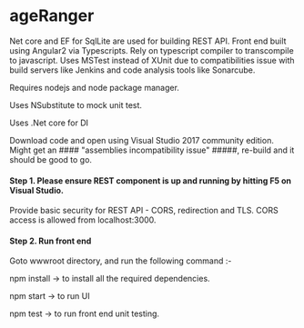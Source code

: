 # ageRanger


Net core and EF for SqlLite are used for building REST API. 
Front end built using Angular2 via Typescripts. Rely on typescript compiler to transcompile to javascript. 
Uses MSTest instead of XUnit due to compatibilities issue with build servers like Jenkins and code analysis tools like Sonarcube.

Requires nodejs and node package manager. 

Uses NSubstitute to mock unit test. 

Uses .Net core for DI 

Download code and open using Visual Studio 2017 community edition. Might get an #### "assemblies incompatibility issue" #####, re-build 
and it should be good to go.

#### Step 1. Please ensure REST component is up and running by hitting F5 on Visual Studio.

Provide basic security for REST API - CORS, redirection and TLS. CORS access is allowed from localhost:3000. 

#### Step 2. Run front end 

Goto wwwroot directory, and run the following command :-

npm install -> to install all the required dependencies. 

npm start -> to run UI 

npm test -> to run front end unit testing.



